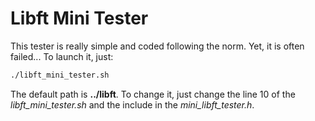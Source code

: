 # Libft Mini Tester

This tester is really simple and coded following the norm. Yet, it is often failed... To launch it, just:

```bash
./libft_mini_tester.sh
```

The default path is __**../libft**__. To change it, just change the line 10 of the _*libft_mini_tester.sh*_ and the include in the _*mini_libft_tester.h*_.